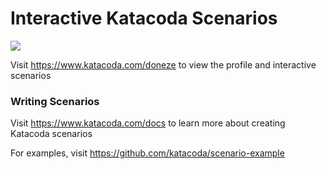 # Interactive Katacoda Scenarios

[![](http://shields.katacoda.com/katacoda/doneze/count.svg)](https://www.katacoda.com/doneze "Get your profile on Katacoda.com")

Visit https://www.katacoda.com/doneze to view the profile and interactive scenarios

### Writing Scenarios
Visit https://www.katacoda.com/docs to learn more about creating Katacoda scenarios

For examples, visit https://github.com/katacoda/scenario-example
